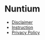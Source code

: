 # Nuntium

* [Disclaimer](./disclaimer.md)
* [Instruction](./manual.md)
* [Privacy Policy](./privacy.md)
